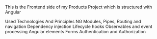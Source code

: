 This is the Frontend side of my Products Project which is structured with Angular

Used Technologies And Principles
NG Modules, Pipes, Routing and navigation
Dependency injection
Lifecycle hooks
Observables and event processing
Angular elements
Forms
Authentication and Authorization
